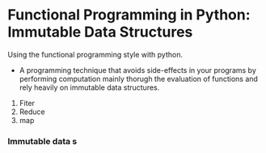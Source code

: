 # Functional Programming in Python: Immutable Data Structures

Using the functional programming style with python. 
- A programming technique that avoids side-effects in your programs by
  performing computation mainly thorugh the evaluation of functions and rely
  heavily on immutable data structures.

1. Fiter
2. Reduce
3. map 

### Immutable data s




